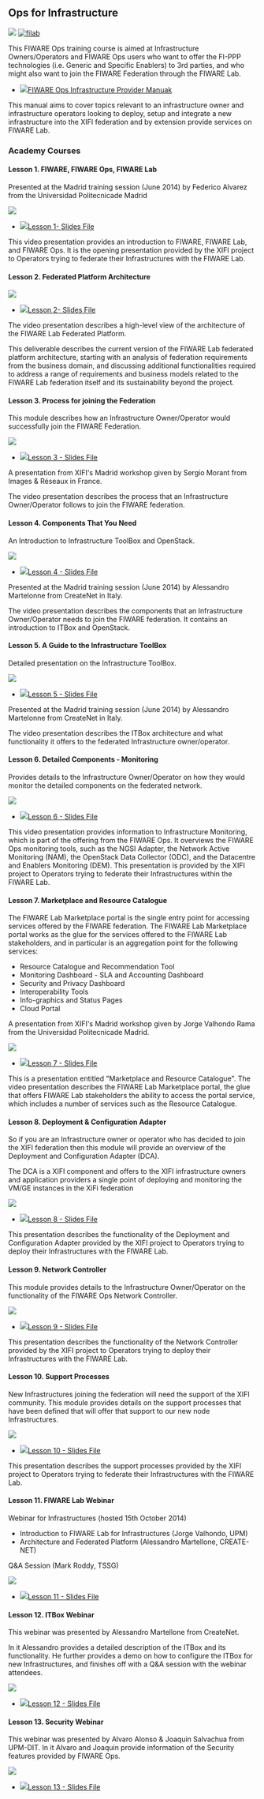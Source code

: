 <h2>Ops for Infrastructure</h2>

[![](https://nexus.lab.fiware.org/repository/raw/public/badges/chapters/operations.svg)](https://www.fiware.org/)
[![filab](https://img.shields.io/badge/tag-filab-orange.svg?logo=stackoverflow)](http://stackoverflow.com/questions/tagged/filab)

This FIWARE Ops training course is aimed at Infrastructure Owners/Operators and FIWARE Ops users who want to offer the FI-PPP technologies (i.e. Generic and Specific Enablers) to 3rd parties, and who might also want to join the FIWARE Federation through the FIWARE Lab.

* [![](https://fiware.github.io/academy/img/pdf.png)FIWARE Ops Infrastructure Provider Manuak](https://fiware.github.io/academy/operations/operations-manual.pdf)

This manual aims to cover topics relevant to an infrastructure owner and
infrastructure operators looking to deploy, setup and integrate a new
infrastructure into the XIFI federation and by extension provide services on FIWARE Lab.

<h3>Academy Courses</h3>

<h4>Lesson 1.  FIWARE, FIWARE Ops, FIWARE Lab</h4>

Presented at the Madrid training session (June 2014) by Federico Alvarez from the Universidad Politecnicade Madrid

[![](http://img.youtube.com/vi/pt97VO6l-Ug/0.jpg)](https://www.youtube.com/watch?v=pt97VO6l-Ug "FIWARE, FIWARE Ops, FIWARE Lab")

* [![](https://fiware.github.io/academy/img/pdf.png)Lesson 1- Slides File](https://fiware.github.io/academy/operations/operations-1.pdf)


This video presentation provides an introduction to FIWARE, FIWARE Lab, and FIWARE Ops. It is the opening presentation provided by the XIFI project to Operators trying to federate their Infrastructures with the FIWARE Lab.


<h4>Lesson 2.  Federated Platform Architecture</h4>

[![](http://img.youtube.com/vi/Cqn92GvGIVc/0.jpg)](https://www.youtube.com/watch?v=Cqn92GvGIVc "Federated Platform Architecture")

* [![](https://fiware.github.io/academy/img/pdf.png)Lesson 2- Slides File](https://fiware.github.io/academy/operations/operations-2.pdf)

The video presentation describes a high-level view of the architecture of the FIWARE Lab Federated Platform.

This deliverable describes the current version of the FIWARE Lab federated platform architecture, starting with an analysis of federation requirements from the business domain, and discussing additional functionalities required to address a range of requirements and business models related to the FIWARE Lab federation itself and its sustainability beyond the project.


<h4>Lesson 3.  Process for joining the Federation</h4>


This module describes how an Infrastructure Owner/Operator would successfully join the FIWARE Federation.

[![](http://img.youtube.com/vi/tnz0JWqPJks/0.jpg)](https://www.youtube.com/watch?v=tnz0JWqPJks "Process for joining the Federation")

* [![](https://fiware.github.io/academy/img/pdf.png)Lesson 3 - Slides File](https://fiware.github.io/academy/operations/operations-3.pdf)

A presentation from XIFI's Madrid workshop given by Sergio Morant from Images & Réseaux in France.

The video presentation describes the process that an Infrastructure Owner/Operator follows to join the FIWARE federation.

<h4>Lesson 4.  Components That You Need</h4>

An Introduction to Infrastructure ToolBox and OpenStack.

[![](http://img.youtube.com/vi/FT2is8IfaVo/0.jpg)](https://www.youtube.com/watch?v=FT2is8IfaVo "Components That You Need")

* [![](https://fiware.github.io/academy/img/pdf.png)Lesson 4 - Slides File](https://fiware.github.io/academy/operations/operations-4.pdf)

Presented at the Madrid training session (June 2014) by Alessandro Martelonne from CreateNet in Italy.

The video presentation describes the components that an Infrastructure Owner/Operator needs to join the FIWARE federation. It contains an introduction to ITBox and OpenStack.

<h4>Lesson 5.  A Guide to the Infrastructure ToolBox</h4>

Detailed presentation on the Infrastructure ToolBox.

[![](http://img.youtube.com/vi/Yng3m2uVNxw/0.jpg)](https://www.youtube.com/watch?v=Yng3m2uVNxw "Infrastructure ToolBox")

* [![](https://fiware.github.io/academy/img/pdf.png)Lesson 5 - Slides File](https://fiware.github.io/academy/operations/operations-5.pdf)

Presented at the Madrid training session (June 2014) by Alessandro Martelonne from CreateNet in Italy.

The video presentation describes the ITBox architecture and what functionality it offers to the federated Infrastructure owner/operator.

<h4>Lesson 6.  Detailed Components - Monitoring</h4>

Provides details to the Infrastructure Owner/Operator on how they would monitor the detailed components on the federated network.

[![](http://img.youtube.com/vi/xS1hcsLRkDc/0.jpg)](https://www.youtube.com/watch?v=xS1hcsLRkDc "Detailed Components - Monitoring")

* [![](https://fiware.github.io/academy/img/pdf.png)Lesson 6 - Slides File](https://fiware.github.io/academy/operations/operations-6.pdf)

This video presentation provides information to Infrastructure Monitoring, which is part of the offering from the FIWARE Ops. It overviews the FIWARE Ops monitoring tools, such as the NGSI Adapter, the Network Active Monitoring (NAM), the OpenStack Data Collector (ODC), and the Datacentre and Enablers Monitoring (DEM). This presentation is provided by the XIFI project to Operators trying to federate their Infrastructures within the FIWARE Lab.

<h4>Lesson 7.  Marketplace and Resource Catalogue</h4>

The FIWARE Lab Marketplace portal is the single entry point for accessing services offered by the FIWARE federation. The FIWARE Lab Marketplace portal works as the glue for the services offered to the FIWARE Lab stakeholders, and in particular is an aggregation point for the following services:

- Resource Catalogue and Recommendation Tool
- Monitoring Dashboard - SLA and Accounting Dashboard
- Security and Privacy Dashboard
- Interoperability Tools
- Info-graphics and Status Pages
- Cloud Portal


A presentation from XIFI's Madrid workshop given by Jorge Valhondo Rama from the Universidad Politecnicade Madrid.

[![](http://img.youtube.com/vi/L6KmyaXdJq8/0.jpg)](https://www.youtube.com/watch?v=L6KmyaXdJq8 "Marketplace and Resource Catalogue")

* [![](https://fiware.github.io/academy/img/pdf.png)Lesson 7 - Slides File](https://fiware.github.io/academy/operations/operations-7.pdf)

This is a presentation entitled "Marketplace and Resource Catalogue". The video presentation describes the FIWARE Lab Marketplace portal, the glue that offers FIWARE Lab stakeholders the ability to access the portal service, which includes a number of services such as the Resource Catalogue.

<h4>Lesson 8.   Deployment & Configuration Adapter </h4>

So if you are an Infrastructure owner or operator who has decided to join the XIFI federation then this module will provide an overview of the Deployment and Configuration Adapter (DCA).

The DCA is a XIFI component and offers to the XIFI infrastructure owners and application providers a single point of deploying and monitoring the VM/GE instances in the XiFi federation

[![](http://img.youtube.com/vi/SxEsM6_CRVQ/0.jpg)](https://www.youtube.com/watch?v=SxEsM6_CRVQ "Deployment & Configuration Adapter")

* [![](https://fiware.github.io/academy/img/pdf.png)Lesson 8 - Slides File](https://fiware.github.io/academy/operations/operations-8.pdf)

This presentation describes the functionality of the Deployment and Configuration Adapter provided by the XIFI project to Operators trying to deploy their Infrastructures with the FIWARE Lab.

<h4>Lesson 9.  Network Controller</h4>

This module provides details to the Infrastructure Owner/Operator on the functionality of the FIWARE Ops Network Controller.

[![](http://img.youtube.com/vi/cMVTCWSvMTk/0.jpg)](https://www.youtube.com/watch?v=cMVTCWSvMTk "Network Controller")

* [![](https://fiware.github.io/academy/img/pdf.png)Lesson 9 - Slides File](https://fiware.github.io/academy/operations/operations-8.pdf)

This presentation describes the functionality of the Network Controller provided by the XIFI project to Operators trying to deploy their Infrastructures with the FIWARE Lab.

<h4>Lesson 10.  Support Processes</h4>

New Infrastructures joining the federation will need the support of the XIFI community. This module provides details on the support processes that have been defined that will offer that support to our new node Infrastructures.

[![](http://img.youtube.com/vi/gMaLbZMqm98/0.jpg)](https://www.youtube.com/watch?v=gMaLbZMqm98 "Support Processes")

* [![](https://fiware.github.io/academy/img/pdf.png)Lesson 10 - Slides File](https://fiware.github.io/academy/operations/operations-10.pdf)

This presentation describes the support processes provided by the XIFI project to Operators trying to federate their Infrastructures with the FIWARE Lab.

<h4>Lesson 11.  FIWARE Lab Webinar</h4>

Webinar for Infrastructures (hosted 15th October 2014)

* Introduction to FIWARE Lab for Infrastructures (Jorge Valhondo, UPM)
* Architecture and Federated Platform (Alessandro Martellone, CREATE-NET)

Q&A Session (Mark Roddy, TSSG)

[![](http://img.youtube.com/vi/_neKKRIufjU/0.jpg)](https://www.youtube.com/watch?v=_neKKRIufjU "FIWARE Lab Webinar")

* [![](https://fiware.github.io/academy/img/pdf.png)Lesson 11 - Slides File](https://fiware.github.io/academy/operations/operations-11.pdf)

<h4>Lesson 12.  ITBox Webinar</h4>

This webinar was presented by Alessandro Martellone from CreateNet.

In it Alessandro provides a detailed description of the ITBox and its functionality. He further provides a demo on how to configure the ITBox for new Infrastructures, and finishes off with a Q&A session with the webinar attendees.

[![](http://img.youtube.com/vi/lHcJA2w07nY/0.jpg)](https://www.youtube.com/watch?v=lHcJA2w07nY "ITBox Webinar")

* [![](https://fiware.github.io/academy/img/pdf.png)Lesson 12 - Slides File](https://fiware.github.io/academy/operations/operations-12.pdf)

<h4>Lesson 13. Security Webinar</h4>

This webinar was presented by Alvaro Alonso & Joaquin Salvachua from UPM-DIT. In it Alvaro and Joaquin provide information of the Security features provided by FIWARE Ops.

[![](http://img.youtube.com/vi/SOJU1Whth94/0.jpg)](https://www.youtube.com/watch?v=SOJU1Whth94 "Security Webinar")

* [![](https://fiware.github.io/academy/img/pdf.png)Lesson 13 - Slides File](https://fiware.github.io/academy/operations/operations-13.pdf)





